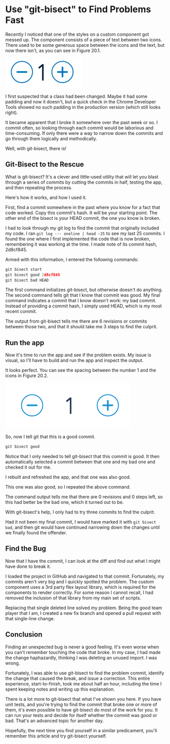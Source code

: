 # Use "git-bisect" to Find Problems Fast

Recently I noticed that one of the styles on a custom component got messed up. The component consists of a piece of text between two icons. There used to be some generous space between the icons and the text, but now there isn't, as you can see in Figure 20.1.

![Figure 20.1, Stepper buttons with no spacing](image-16.png)

I first suspected that a class had been changed. Maybe it had some padding and now it doesn't, but a quick check in the Chrome Developer Tools showed no such padding in the production version (which still looks right).

It became apparent that I broke it somewhere over the past week or so. I commit often, so looking through each commit would be laborious and time-consuming. If only there were a way to narrow down the commits and go through them logically and methodically.

Well, with git-bisect, there is!

## Git-Bisect to the Rescue

What is git-bisect? It's a clever and little-used utility that will let you blast through a series of commits by cutting the commits in half, testing the app, and then repeating the process.

Here's how it works, and how I used it.

First, find a commit somewhere in the past where you know for a fact that code worked. Copy this commit's hash. It will be your starting point. The other end of the bisect is your HEAD commit, the one you know is broken.

I had to look through my git log to find the commit that originally included my code. I ran `git log --- oneline | head -25` to see my last 25 commits. I found the one where I first implemented the code that is now broken, remembering it was working at the time. I made note of its commit hash, 2d8cf845.

Armed with this information, I entered the following commands:

```typescript
git bisect start
git bisect good 2d8cf845
git bisect bad HEAD
```

The first command initializes git-bisect, but otherwise doesn't do anything. The second command tells git that I know that commit was good. My final command indicates a commit that I know doesn't work: my bad commit. Instead of providing a commit hash, I simply used HEAD, which is my most recent commit.

The output from git-bisect tells me there are 6 revisions or commits between those two, and that it should take me 3 steps to find the culprit.

## Run the app

Now it's time to run the app and see if the problem exists. My issue is visual, so I'll have to build and run the app and inspect the output.

It looks perfect. You can see the spacing between the number 1 and the icons in Figure 20.2.

![Figure 20.2, Stepper buttons with desired spacing](image-17.png)

So, now I tell git that this is a good commit.

```typescript
git bisect good
```

Notice that I only needed to tell git-bisect that this commit is good. It then automatically selected a commit between that one and my bad one and checked it out for me.

I rebuilt and refreshed the app, and that one was also good.

This one was also good, so I repeated the above command.

The command output tells me that there are 0 revisions and 0 steps left, so this had better be the bad one, which it turned out to be.

With git-bisect's help, I only had to try three commits to find the culprit.

Had it not been my final commit, I would have marked it with `git bisect bad`, and then git would have continued narrowing down the changes until we finally found the offender.

## Find the Bug

Now that I have the commit, I can look at the diff and find out what I might have done to break it.

I loaded the project in GitHub and navigated to that commit. Fortunately, my commits aren't very big and I quickly spotted the problem. The custom component uses a 3rd party flex layout library, which is required for the components to render correctly. For some reason I cannot recall, I had removed the inclusion of that library from my main set of scripts.

Replacing that single deleted line solved my problem. Being the good team player that I am, I created a new fix branch and opened a pull request with that single-line change.

## Conclusion

Finding an unexpected bug is never a good feeling. It's even worse when you can't remember touching the code that broke. In my case, I had made the change haphazardly, thinking I was deleting an unused import. I was wrong.

Fortunately, I was able to use git-bisect to find the problem commit, identify the change that caused the break, and issue a correction. This entire experience, start-to-finish, took me about half an hour, including the time I spent keeping notes and writing up this explanation.

There is a lot more to git-bisect that what I've shown you here. If you have unit tests, and you're trying to find the commit that broke one or more of them, it's even possible to have git-bisect do most of the work for you. It can run your tests and decide for itself whether the commit was good or bad. That's an advanced topic for another day.

Hopefully, the next time you find yourself in a similar predicament, you'll remember this article and try git-bisect yourself.
